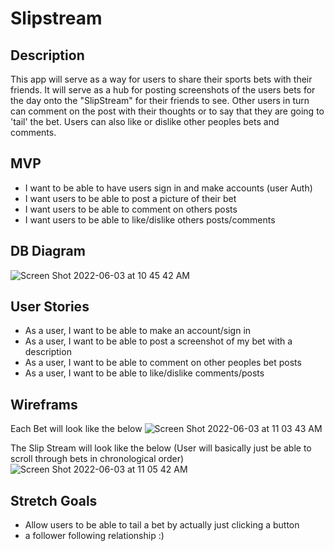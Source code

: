 # Slipstream

## Description
This app will serve as a way for users to share their sports bets with their friends. It will serve as a hub for posting screenshots of the users bets for the day onto the "SlipStream" for their friends to see. Other users in turn can comment on the post with their thoughts or to say that they are going to 'tail' the bet. Users can also like or dislike other peoples bets and comments. 

## MVP
- I want to be able to have users sign in and make accounts (user Auth)
- I want users to be able to post a picture of their bet
- I want users to be able to comment on others posts 
- I want users to be able to like/dislike others posts/comments

## DB Diagram
![Screen Shot 2022-06-03 at 10 45 42 AM](https://user-images.githubusercontent.com/101526418/171879310-fc59a770-90f7-48f2-b077-4f920ab45555.png)


## User Stories
- As a user, I want to be able to make an account/sign in
- As a user, I want to be able to post a screenshot of my bet with a description
- As a user, I want to be able to comment on other peoples bet posts
- As a user, I want to be able to like/dislike comments/posts

## Wireframs
Each Bet will look like the below
![Screen Shot 2022-06-03 at 11 03 43 AM](https://user-images.githubusercontent.com/101526418/171881074-1d06a6ba-fb90-412b-a7bd-e9e49cf78f53.png)

The Slip Stream will look like the below (User will basically just be able to scroll through bets in chronological order)
![Screen Shot 2022-06-03 at 11 05 42 AM](https://user-images.githubusercontent.com/101526418/171881183-07eced85-d917-43eb-8feb-bcc365fd8ef5.png)

## Stretch Goals
- Allow users to be able to tail a bet by actually just clicking a button
- a follower following relationship :)
